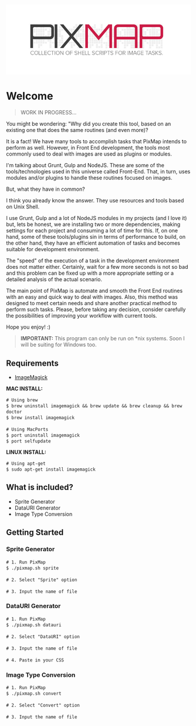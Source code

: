 ![Pixmap Logo](src/pixmap.jpg "Pixmap")

# Welcome

> WORK IN PROGRESS...

You might be wondering: "Why did you create this tool, based on an existing one that does the same routines (and even more)?

It is a fact! We have many tools to accomplish tasks that PixMap intends to perform as well. However, in Front End development, the tools most commonly used to deal with images are used as plugins or modules.

I'm talking about Grunt, Gulp and NodeJS. These are some of the tools/technologies used in this universe called Front-End. That, in turn, uses modules and/or plugins to handle these routines focused on images.

But, what they have in common?

I think you already know the answer. They use resources and tools based on Unix Shell.

I use Grunt, Gulp and a lot of NodeJS modules in my projects (and I love it) but, lets be honest, we are installing two or more dependencies, making settings for each project and consuming a lot of time for this. If, on one hand, some of these tools/plugins sin in terms of performance to build, on the other hand, they have an efficient automation of tasks and becomes suitable for development environment.

The "speed" of the execution of a task in the development environment does not matter either. Certainly, wait for a few more seconds is not so bad and this problem can be fixed up with a more appropriate setting or a detailed analysis of the actual scenario.

The main point of PixMap is automate and smooth the Front End routines with an easy and quick way to deal with images. Also, this method was designed to meet certain needs and share another practical method to perform such tasks. Please, before taking any decision, consider carefully the possibilities of improving your workflow with current tools.

Hope you enjoy! :)

> **IMPORTANT:** This program can only be run on *nix systems. Soon I will be suiting for Windows too.


## Requirements

- [ImageMagick](http://www.imagemagick.org)

**MAC INSTALL:**

    # Using brew
    $ brew uninstall imagemagick && brew update && brew cleanup && brew doctor
    $ brew install imagemagick

    # Using MacPorts
    $ port uninstall imagemagick
    $ port selfupdate


**LINUX INSTALL:**

    # Using apt-get
    $ sudo apt-get install imagemagick


## What is included?

- Sprite Generator
- DataURI Generator
- Image Type Conversion


## Getting Started

### Sprite Generator
    # 1. Run PixMap
    $ ./pixmap.sh sprite

    # 2. Select "Sprite" option

    # 3. Input the name of file

### DataURI Generator
    # 1. Run PixMap
    $ ./pixmap.sh datauri

    # 2. Select "DataURI" option

    # 3. Input the name of file

    # 4. Paste in your CSS

### Image Type Conversion
    # 1. Run PixMap
    $ ./pixmap.sh convert

    # 2. Select "Convert" option

    # 3. Input the name of file
